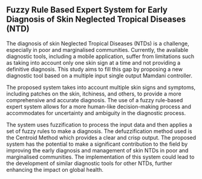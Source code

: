 ## Fuzzy Rule Based Expert System for Early Diagnosis of Skin Neglected Tropical Diseases (NTD)

The diagnosis of skin Neglected Tropical Diseases (NTDs) is a challenge, especially in poor and marginalised communities. Currently, the available diagnostic tools, including a mobile application, suffer from limitations such as taking into account only one skin sign at a time and not providing a definitive diagnosis. This study aims to fill this gap by proposing a new diagnostic tool based on a multiple input single output Mamdani controller. 

The proposed system takes into account multiple skin signs and symptoms, including patches on the skin, itchiness, and others, to provide a more comprehensive and accurate diagnosis. The use of a fuzzy rule-based expert system allows for a more human-like decision-making process and accommodates for uncertainty and ambiguity in the diagnostic process. 

The system uses fuzzification to process the input data and then applies a set of fuzzy rules to make a diagnosis. The defuzzification method used is the Centroid Method which provides a clear and crisp output. The proposed system has the potential to make a significant contribution to the field by improving the early diagnosis and management of skin NTDs in poor and marginalised communities. The implementation of this system could lead to the development of similar diagnostic tools for other NTDs, further enhancing the impact on global health. 

